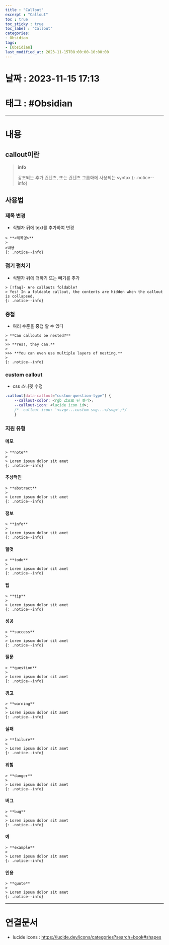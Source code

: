 ```yaml
---
title : "Callout"
excerpt : "Callout"
toc : true
toc_sticky : true
toc_label : "Callout"
categories:
- Obsidian
tags:
- [Obsidian]
last_modified_at: 2023-11-15T08:00:00-10:00:00
---
```


# 날짜 : 2023-11-15 17:13

# 태그 : #Obsidian 
---

# 내용

## callout이란
> **info**
>
>강조되는 추가 컨텐츠, 또는 컨텐츠 그룹화에 사용되는 syntax
{: .notice--info}

## 사용법

### 제목 변경
- 식별자 뒤에 text를 추가하여 변경
```
> **<제목명>**
>
>내용
{: .notice--info}
```

### 접기 펼치기
- 식별자 뒤에 더하기 또는 빼기를 추가
```
> [!faq]- Are callouts foldable?
> Yes! In a foldable callout, the contents are hidden when the callout is collapsed.
{: .notice--info}
```

### 중첩
- 여러 수준을 중첩 할 수 있다
```
> **Can callouts be nested?**
>
>> **Yes!, they can.**
>
>>> **You can even use multiple layers of nesting.**
>
{: .notice--info}
```

### custom callout
- css 스니펫 수정

```css
.callout[data-callout="custom-question-type"] { 
	--callout-color: <rgb 값으로 된 컬러>;
	--callout-icon: <lucide icon id>; 
	/*--callout-icon: '<svg>...custom svg...</svg>';*/
	}
```

### 지원 유형

#### 메모
```
> **note**
>
> Lorem ipsum dolor sit amet
{: .notice--info}
```

#### 추상적인
```
> **abstract**
>
> Lorem ipsum dolor sit amet
{: .notice--info}
```

#### 정보
```
> **info**
>
> Lorem ipsum dolor sit amet
{: .notice--info}
```

#### 할것
```
> **todo**
>
> Lorem ipsum dolor sit amet
{: .notice--info}
```

#### 팁
```
> **tip**
>
> Lorem ipsum dolor sit amet
{: .notice--info}
```

#### 성공
```
> **success**
>
> Lorem ipsum dolor sit amet
{: .notice--info}
```

#### 질문
```
> **question**
>
> Lorem ipsum dolor sit amet
{: .notice--info}
```

#### 경고
```
> **warning**
>
> Lorem ipsum dolor sit amet
{: .notice--info}
```

#### 실패
```
> **failure**
>
> Lorem ipsum dolor sit amet
{: .notice--info}
```

#### 위험
```
> **danger**
>
> Lorem ipsum dolor sit amet
{: .notice--info}
```

#### 버그
```
> **bug**
>
> Lorem ipsum dolor sit amet
{: .notice--info}
```

#### 예
```
> **example**
>
> Lorem ipsum dolor sit amet
{: .notice--info}
```

#### 인용
```
> **quote**
>
> Lorem ipsum dolor sit amet
{: .notice--info}
```

---

# 연결문서
- lucide icons : https://lucide.dev/icons/categories?search=book#shapes